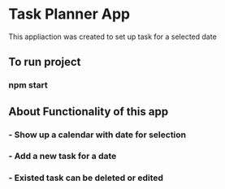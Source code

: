 # Task Planner App 

This appliaction was created to set up task for a selected date

## To run project

### npm start

## About Functionality of this app 

### - Show up a calendar with date for selection

### - Add a new task for a date

### - Existed task can be deleted or edited
